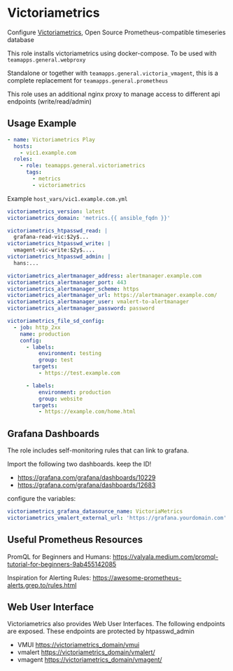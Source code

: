 # Victoriametrics

Configure [Victoriametrics](https://victoriametrics.com/), Open Source Prometheus-compatible timeseries database

This role installs victoriametrics using docker-compose. To be used with `teamapps.general.webproxy`

Standalone  or together with `teamapps.general.victoria_vmagent`, this is a complete replacement for `teamapps.general.prometheus`

This role uses an additional nginx proxy to manage access to different api endpoints (write/read/admin)

## Usage Example

~~~yaml
- name: Victoriametrics Play
  hosts:
    - vic1.example.com
  roles:
    - role: teamapps.general.victoriametrics
      tags:
        - metrics
        - victoriametrics
~~~

Example `host_vars/vic1.example.com.yml`

~~~yaml
victoriametrics_version: latest
victoriametrics_domain: 'metrics.{{ ansible_fqdn }}'

victoriametrics_htpasswd_read: |
  grafana-read-vic:$2y$...
victoriametrics_htpasswd_write: |
  vmagent-vic-write:$2y$....
victoriametrics_htpasswd_admin: |
  hans:...

victoriametrics_alertmanager_address: alertmanager.example.com
victoriametrics_alertmanager_port: 443
victoriametrics_alertmanager_scheme: https
victoriametrics_alertmanager_url: https://alertmanager.example.com/
victoriametrics_alertmanager_user: vmalert-to-alertmanager
victoriametrics_alertmanager_password: password

victoriametrics_file_sd_config:
  - job: http_2xx
    name: production
    config:
      - labels:
          environment: testing
          group: test
        targets:
          - https://test.example.com

      - labels:
          environment: production
          group: website
        targets:
          - https://example.com/home.html

~~~

## Grafana Dashboards

The role includes self-monitoring rules that can link to grafana.

Import the following two dashboards. keep the ID!

* <https://grafana.com/grafana/dashboards/10229>
* <https://grafana.com/grafana/dashboards/12683>

configure the variables:

~~~yaml
victoriametrics_grafana_datasource_name: VictoriaMetrics
victoriametrics_vmalert_external_url: 'https://grafana.yourdomain.com'
~~~

## Useful Prometheus Resources

PromQL for Beginners and Humans:  https://valyala.medium.com/promql-tutorial-for-beginners-9ab455142085

Inspiration for Alerting Rules: https://awesome-prometheus-alerts.grep.to/rules.html

## Web User Interface

Victoriametrics also provides Web User Interfaces. The following endpoints are exposed. These endpoints are protected by htpasswd_admin

* VMUI <https://victoriametrics_domain/vmui>
* vmalert <https://victoriametrics_domain/vmalert/>
* vmagent <https://victoriametrics_domain/vmagent/>
